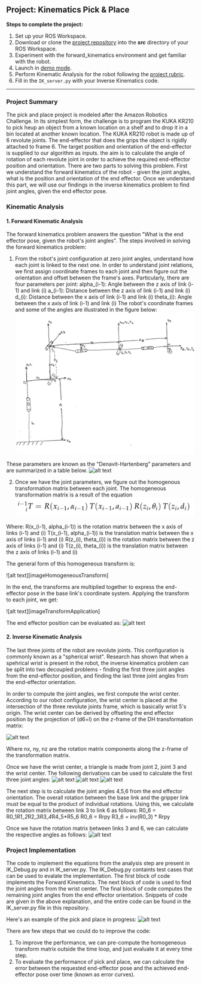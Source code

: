 [//]: # (Image References)

[imageRobotConfiguration]: ./WriteupImages/imageRobotConfiguration.jpg
[imageDHTransform]: ./WriteupImages/imageDHTransform.png
[imageDHParameters]: ./WriteupImages/imageDHParameters.pnh
[imageHomogenousTransform]: ./misc_images/imageHomogenousTransform.png
[imageFKEquation]: ./misc_images/imageFKEquation.png
[imageWristCenterEquation]: ./misc_images/imageWristCenterEquation.png
[imageFirstAngleDerivation]: ./misc_images/imageFirstAngleDerivation.jpg
[imageFirstAngleDerivation2]: ./misc_images/imageFirstAngleDerivation2.jpg
[imageFirstAngleFormation]: ./misc_images/imageFirstAngleFormation.jpg
[imageSecondAngleDerivation]: ./misc_images/imageSecondAngleDerivation.jpg
[imagePickAndPlace]: ./misc_images/imagePickAndPlace.png

## Project: Kinematics Pick & Place

**Steps to complete the project:**  


1. Set up your ROS Workspace.
2. Download or clone the [project repository](https://github.com/udacity/RoboND-Kinematics-Project) into the ***src*** directory of your ROS Workspace.  
3. Experiment with the forward_kinematics environment and get familiar with the robot.
4. Launch in [demo mode](https://classroom.udacity.com/nanodegrees/nd209/parts/7b2fd2d7-e181-401e-977a-6158c77bf816/modules/8855de3f-2897-46c3-a805-628b5ecf045b/lessons/91d017b1-4493-4522-ad52-04a74a01094c/concepts/ae64bb91-e8c4-44c9-adbe-798e8f688193).
5. Perform Kinematic Analysis for the robot following the [project rubric](https://review.udacity.com/#!/rubrics/972/view).
6. Fill in the `IK_server.py` with your Inverse Kinematics code. 

---
### Project Summary
The pick and place project is modeled after the Amazon Robotics Challenge. In its simplest form, the challenge is to program the KUKA KR210 to pick heup an object from a known location on a shelf and to drop it in a bin located at another known location. The KUKA KR210 robot is made up of 6 revolute joints. The end-effector that does the grips the object is rigidly attached to frame 6. The target position and orientation of the end-effector is supplied to our algorithm as inputs. the aim is to calculate the angle of rotation of each revolute joint in order to achieve the required end-effector position and orientation. There are two parts to solving this problem. First we understand the forward kinematics of the robot - given the joint angles, what is the position and orientation of the end effector. Once we understand this part, we will use our findings in the inverse kinematics problem to find joint angles, given the end effector pose.

### Kinematic Analysis
#### 1. Forward Kinematic Analysis
The forward kinematics problem answers the question "What is the end effector pose, given the robot's joint angles". The steps involved in solving the forward kinematics problem:
1. From the robot's joint configuration at zero joint angles, understand how each joint is linked to the next one. In order to understand joint relations, we first assign coordinate frames to each joint and then figure out the orientation and offset between the frame's axes. Particularly, there are four parameters per joint:
alpha_(i-1): Angle between the z axis of link (i-1) and link (i)
a_(i-1): Distance between the z axis of link (i-1) and link (i)
d_(i): Distance between the x axis of link (i-1) and link (i)
theta_(i): Angle between the x axis of link (i-1) and link (i)
The robot's coordinate frames and some of the angles are illustrated in the figure below: 
![alt text][imageRobotConfiguration]

These parameters are known as the "Denavit-Hartenberg" parameters and are summarized in a table below.
![alt text][imageDHParameters]


2. Once we have the joint parameters, we figure out the homogenous transformation matrix between each joint. The homogeneous transformation matrix is a result of the equation
![alt text][imageDHTransform]

Where:
R(x_(i-1), alpha_(i-1)) is the rotation matrix between the x axis of links (i-1) and (i)
T(x_(i-1), alpha_(i-1)) is the translation matrix between the x axis of links (i-1) and (i)
R(z_(i), theta_(i)) is the rotation matrix between the z axis of links (i-1) and (i)
T(z_(i), theta_(i)) is the translation matrix between the z axis of links (i-1) and (i)

The general form of this homogeneous transform is:

![alt text][imageHomogeneousTransform]

In the end, the transforms are multiplied together to express the end-effector pose in the base link's coordinate system. Applying the transform to each joint, we get:

![alt text][imageTransformApplication]

The end effector position can be evaluated as:
![alt text][imageFKEquation]

#### 2. Inverse Kinematic Analysis

The last three joints of the robot are revolute joints. This configuration is commonly known as a "spherical wrist". Research has shown that when a spehrical wrist is present in the robot, the inverse kinematics problem can be split into two decoupled problems - finding the first three joint angles from the end-effector position, and finding the last three joint angles from the end-effector orientation. 

In order to compute the joint angles, we first compute the wrist center. According to our robot configuration, the wrist center is placed at the intersection of the three revolute joints frame, which is basically wrist 5's origin. The wrist center can be derived by offseting the end effector position by the projection of (d6+l) on the z-frame of the DH transformation matrix:

![alt text][imageWristCenterEquation]

Where nx, ny, nz are the rotation matrix components along the z-frame of the transformation matrix.

Once we have the wrist center, a triangle is made from joint 2, joint 3 and the wrist center. The following derivations can be used to calculate the first three joint angles:
![alt text][imageFirstAngleFormation]
![alt text][imageFirstAngleDerivation]
![alt text][imageFirstAngleDerivation2]

The next step is to calculate the joint angles 4,5,6 from the end effector orientation. The overall rotation between the base link and the gripper link must be equal to the product of individual rotations. Using this, we calculate the rotation matrix between link 3 to link 6 as follows:
R0_6 = R0_1*R1_2*R2_3*R3_4*R4_5*R5_6
R0_6 = Rrpy
R3_6 = inv(R0_3) * Rrpy

Once we have the rotation matrix between links 3 and 6, we can calculate the respective angles as follows:
![alt text][imageSecondAngleDerivation]


### Project Implementation
The code to implement the equations from the analysis step are present in IK_Debug.py and in IK_server.py. The IK_Debug.py containts test cases that can be used to evalate the implementation. The first block of code implements the Forward Kinematics. The next block of code is used to find the joint angles from the wrist center. The final block of code computes the remaining joint angles from the end effector orientation. Snippets of code are given in the above explanation, and the entire code can be found in the IK_server.py file in this repository.

Here's an example of the pick and place in progress:
![alt text][imagePickAndPlace]

There are few steps that we could do to improve the code:
1. To improve the performance, we can pre-compute the homogeneous transform matrix outside the time loop, and just evaluate it at every time step.
2. To evaluate the performance of pick and place, we can calculate the error between the requested end-effector pose and the achieved end-effector pose over time (known as error curves).



